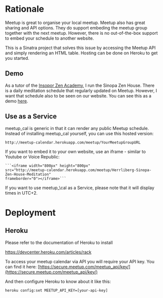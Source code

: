 # Rationale

Meetup is great to organise your local meetup. Meetup also has great sharing
and API options. They do support embeding the meetup group together with the
next meetup. However, there is no out-of-the-box support to embed your
schedule to another website.

This is a Sinatra project that solves this issue by accessing the Meetup API
and simply rendering an HTML table. Hosting can be done on Heroku to get you
started.

## Demo

As a tutor of the [Insopor Zen Academy](http://insopor-zen-academy.com), I run
the Sinopa Zen House. There is a daily meditation schedule that regularly
updated on Meetup. However, I want that schedule also to be seen on our
website. You can see this as a demo
[here](http://insopor-zen-academy.com/zen-houses/sinopa-zen-house-menu/schedule).

## Use as a Service

meetup\_cal is generic in that it can render any public Meetup schedule. Instead
of installing meetup\_cal yourself, you can use this hosted version:

    http://meetup-calendar.herokuapp.com/meetup/YourMeetupGroupURL

If you want to embed it to your own website, use an iframe - similar to
Youtube or Voice Republic:

    ```<iframe width="800px" height="800px"
    src="http://meetup-calendar.herokuapp.com/meetup/Herrliberg-Sinopa-Zen-House-Meditation"
    frameborder="0"></iframe>```

If you want to use meetup_\cal as a Service, please note that it will display
times in UTC+2.

# Deployment

## Heroku

Please refer to the documentation of Heroku to install

https://devcenter.heroku.com/articles/rack

To access your meetup calendar via API you will require your API key. You can
find it here:
[https://secure.meetup.com/meetup_api/key/](https://secure.meetup.com/meetup_api/key/)

And then configure Heroku to know about it like this:

`heroku config:set MEETUP_API_KEY=[your-api-key]`
